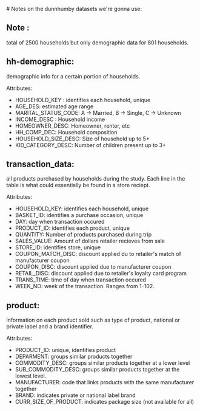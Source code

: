 # Notes on the dunnhumby datasets we're gonna use: 
## Note : 
total of 2500 households but only demographic data for 801 households. 

## hh-demographic: 
demographic info for a certain portion of households. 

Attributes: 
- HOUSEHOLD_KEY : identifies each household, unique
- AGE_DES: estimated age range
- MARITAL_STATUS_CODE: A -> Married, B -> Single, C -> Unknown
- INCOME_DESC : Household income
- HOMEOWNER_DESC: Homeowner, renter, etc
- HH_COMP_DEC: Household composition
- HOUSEHOLD_SIZE_DESC: Size of household up to 5+ 
- KID_CATEGORY_DESC: Number of children present up to 3+ 


## transaction_data: 
all products purchased by households during the study. Each line in the table is what could essentially be found in a store reciept. 

Attributes: 

- HOUSEHOLD_KEY: identifies each household, unique
- BASKET_ID: identifies a purchase occasion, unique
- DAY: day when transaction occured
- PRODUCT_ID: identifies each product, unique
- QUANTITY: Number of products purchased during trip
- SALES_VALUE: Amount of dollars retailer recieves from sale
- STORE_ID: identifies store, unique
- COUPON_MATCH_DISC: discount applied du to retailer's match of manufacturer coupon
- COUPON_DISC: discount applied due to manufacturer coupon
- RETAIL_DISC: discount applied due to retailer's loyalty card program
- TRANS_TIME: time of day when transaction occured
- WEEK_NO: week of the transaction. Ranges from 1-102. 

## product: 
information on each product sold such as type of product, national or private label and a brand identifier. 

Attributes: 
- PRODUCT_ID: unique, identifies product
- DEPARMENT: groups similar products together
- COMMODITY_DESC: groups similar products together at a lower level
- SUB_COMMODITY_DESC: groups similar products together at the lowest level. 
- MANUFACTURER: code that links products with the same manufacturer together 
- BRAND: indicates private or national label brand
- CURR_SIZE_OF_PRODUCT: indicates package size (not available for all) 


